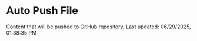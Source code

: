 # Auto Push File

Content that will be pushed to GitHub repository.
Last updated: 06/29/2025, 01:38:35 PM